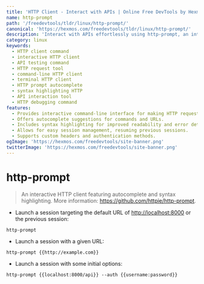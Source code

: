 ```yaml
---
title: 'HTTP Client - Interact with APIs | Online Free DevTools by Hexmos'
name: http-prompt
path: '/freedevtools/tldr/linux/http-prompt/'
canonical: 'https://hexmos.com/freedevtools/tldr/linux/http-prompt/'
description: 'Interact with APIs effortlessly using http-prompt, an interactive HTTP client.  Features autocomplete and syntax highlighting for efficient API testing and debugging. Free online tool, no registration required.'
category: linux
keywords:
  - HTTP client command
  - interactive HTTP client
  - API testing command
  - HTTP request tool
  - command-line HTTP client
  - terminal HTTP client
  - HTTP prompt autocomplete
  - syntax highlighting HTTP
  - API interaction tool
  - HTTP debugging command
features:
  - Provides interactive command-line interface for making HTTP requests.
  - Offers autocomplete suggestions for commands and URLs.
  - Includes syntax highlighting for improved readability and error detection.
  - Allows for easy session management, resuming previous sessions.
  - Supports custom headers and authentication methods.
ogImage: 'https://hexmos.com/freedevtools/site-banner.png'
twitterImage: 'https://hexmos.com/freedevtools/site-banner.png'
---
```


# http-prompt

> An interactive HTTP client featuring autocomplete and syntax highlighting.
> More information: <https://github.com/httpie/http-prompt>.

- Launch a session targeting the default URL of <http://localhost:8000> or the previous session:

`http-prompt`

- Launch a session with a given URL:

`http-prompt {{http://example.com}}`

- Launch a session with some initial options:

`http-prompt {{localhost:8000/api}} --auth {{username:password}}`
